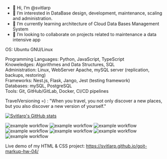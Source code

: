 - 👋 Hi, I’m @svitlarp
- 👀 I’m interested in DataBase design, development, maintenance, scaling and administration.
- 🌱 I’m currently learning architecture of Cloud Data Bases Management System 
- 💞️ I’m looking to collaborate on projects related to maintenance a data intensive app

<!---
svitlarp/svitlarp is a ✨ special ✨ repository because its `README.md` (this file) appears on your GitHub profile.
You can click the Preview link to take a look at your changes.
--->

OS: Ubuntu GNU/Linux  

Programming Languages: Python, JavaScript, TypeScript  <br/>
Knoweledges: Algorithmes and Data Structures, SQL <br/>
Administration: Linux, WebServer Apache, mySQL server (replication, backups, restoring) <br/>
Frameworks: Nest.js, Flask, Jango, Jest (testing framework) <br/>
Databases: mySQL, PostgreSQL <br/> 
Tools: Git, GitHub/GitLab, Docker, CI/CD pipelines <br/>

TravelVersioning =) : "When you travel, you not only discover a new places, but you also discover a new version of yourself." 

[![Svitlarp's GitHub stats](https://github-readme-stats.vercel.app/api?username=svitlarp)](https://github.com/anuraghazra/github-readme-stats)

![example workflow](https://img.shields.io/badge/Linux-FCC624?style=for-the-badge&logo=linux&logoColor=black)
![example workflow](https://img.shields.io/badge/MySQL-005C84?style=for-the-badge&logo=mysql&logoColor=white)
![example workflow](https://img.shields.io/badge/Python-3776AB?style=for-the-badge&logo=python&logoColor=white)
![example workflow](https://img.shields.io/badge/TypeScript-007ACC?style=for-the-badge&logo=typescript&logoColor=white)
![example workflow](https://img.shields.io/badge/Node.js-43853D?style=for-the-badge&logo=node.js&logoColor=white)
![example workflow](https://img.shields.io/badge/VirtualBox-183A61?logo=virtualbox&logoColor=white&style=for-the-badge)
![example workflow](https://img.shields.io/badge/GIT-E44C30?style=for-the-badge&logo=git&logoColor=white)

Live demo of my HTML & CSS project: [https://svitlarp.github.io/goit-markup-hw-04/ ](https://svitlarp.github.io/goit-markup-hw-04/)
